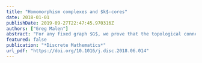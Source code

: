 ```yaml
---
title: "Homomorphism complexes and $k$-cores"
date: 2018-01-01
publishDate: 2019-09-27T22:47:45.970316Z
authors: ["Greg Malen"]
abstract: "For any fixed graph $G$, we prove that the topological connectivity of the graph homomorphism complex $\\text{Hom}(G,K\\_m)$ is at least $m-D(G)-2$, where $D(G)=\\max_{H\\subseteq G}\\delta(H)$, for $\\delta(H)$ the minimum degree of a vertex in a subgraph $H$. This generalizes a theorem of Cukic and Kozlov, in which the maximum degree $\\Delta(G)$ was used in place of $D(G)$, and provides a high-dimensional analogue of the graph theoretic bound for chromatic number, $\\chi(G)\\leq D(G)+1$, as $\\chi(G) = \\min\\lbrace m: \\text{Hom}(G,K\\_m) \\ne\\emptyset\\rbrace$. Furthermore, we use this result to examine homological phase transitions in the random polyhedral complexes $\\text{Hom}(G(n,p),K\\_m)$ when $p=c/n$ for a fixed constant $c > 0$."
featured: false
publication: "*Discrete Mathematics*"
url_pdf: "https://doi.org/10.1016/j.disc.2018.06.014"
---
```

